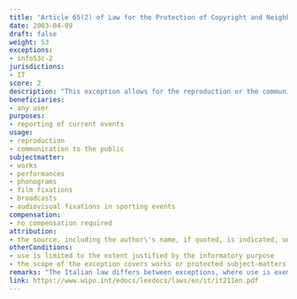 ```yaml
---
title: "Article 65(2) of Law for the Protection of Copyright and Neighbouring Rights"
date: 2003-04-09 
draft: false
weight: 53
exceptions:
- info53c-2
jurisdictions:
- IT
score: 2
description: "This exception allows for the reproduction or the communication to the public of works or protected subject-matters utilized during current events for the purposes of reporting the above current events and to the extent justified by the informatory purpose, as long as the source, including the author\'s name, if quoted, is indicated, unless it turns out to be impossible." 
beneficiaries:
- any user
purposes: 
- reporting of current events
usage:
- reproduction 
- communication to the public 
subjectmatter:
- works
- performances
- phonograms
- film fixations
- broadcasts
- audiovisual fixations in sporting events
compensation:
- no compensation required
attribution: 
- the source, including the author\'s name, if quoted, is indicated, unless it turns out to be impossible
otherConditions: 
- use is limited to the extent justified by the informatory purpose
- the scope of the exception covers works or protected subject-matters utilized during current events
remarks: "The Italian law differs between exceptions, where use is exempt from the rightsholder\'s authorisation and no payment is due, and limitations, where payment of equitable compensation is due.<br /><br />Under art. 71decies, exceptions and limitations to authors\' right apply also to the neighbouring rights."
link: https://www.wipo.int/edocs/lexdocs/laws/en/it/it211en.pdf
---
```

